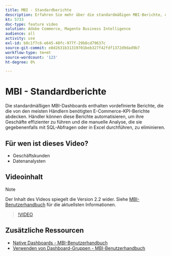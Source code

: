 ```yaml
---
title: MBI - Standardberichte
description: Erfahren Sie mehr über die standardmäßigen MBI-Berichte, die standardmäßig verfügbar sind.
kt: 5733
doc-type: feature video
solution: Adobe Commerce, Magento Business Intelligence
audience: all
activity: use
exl-id: b8c1f7c6-e645-40fc-977f-29b8cd79637c
source-git-commit: e8d2631b31319701beb327f42fdf1372d9dad9b7
workflow-type: tm+mt
source-wordcount: '123'
ht-degree: 0%

---
```


# MBI - Standardberichte

Die standardmäßigen MBI-Dashboards enthalten vordefinierte Berichte, die die von den meisten Händlern benötigten E-Commerce-KPI-Berichte abdecken. Händler können diese Berichte automatisieren, um ihre Geschäfte effizienter zu führen und die manuelle Analyse, die sie gegebenenfalls mit SQL-Abfragen oder in Excel durchführen, zu eliminieren.

## Für wen ist dieses Video?

- Geschäftskunden
- Datenanalysten

## Videoinhalt

>[!NOTE]
>
>Der Inhalt des Videos spiegelt die Version 2.2 wider. Siehe [MBI-Benutzerhandbuch](https://experienceleague.adobe.com/docs/commerce-business-intelligence/mbi/guide-overview.html) für die aktuellsten Informationen.

>[!VIDEO](https://video.tv.adobe.com/v/35987?quality=12&learn=on)

## Zusätzliche Ressourcen

- [Native Dashboards - MBI-Benutzerhandbuch](https://experienceleague.adobe.com/docs/commerce-business-intelligence/mbi/build/dashboards/dashboards-pro.html)
- [Verwenden von Dashboard-Gruppen - MBI-Benutzerhandbuch](https://experienceleague.adobe.com/docs/commerce-business-intelligence/mbi/build/dashboards/using-dashboard-groups.html)
